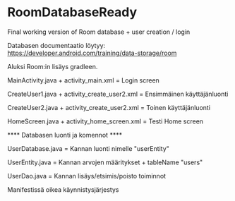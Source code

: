 # RoomDatabaseReady

Final working version of Room database + user creation / login

Databasen documentaatio löytyy: https://developer.android.com/training/data-storage/room

Aluksi Room:in lisäys gradleen.

MainActivity.java + activity_main.xml = Login screen

CreateUser1.java + activity_create_user2.xml = Ensimmäinen käyttäjänluonti

CreateUser2.java + activity_create_user2.xml = Toinen käyttäjänluonti

HomeScreen.java + activity_home_screen.xml = Testi Home screen

**** Databasen luonti ja komennot ****

UserDatabase.java = Kannan luonti nimelle "userEntity"

UserEntity.java = Kannan arvojen määritykset + tableName "users"

UserDao.java = Kannan lisäys/etsimis/poisto toiminnot

Manifestissä oikea käynnistysjärjestys
